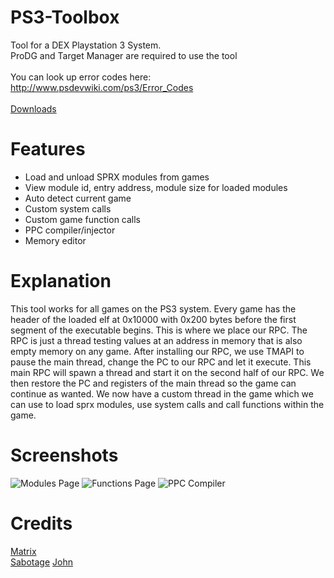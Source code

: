 # PS3-Toolbox
Tool for a DEX Playstation 3 System. <br>
ProDG and Target Manager are required to use the tool<br>
<br>
You can look up error codes here: http://www.psdevwiki.com/ps3/Error_Codes
<br><br>
[Downloads](https://github.com/skiffaw/PS3-Toolbox/releases)

# Features
- Load and unload SPRX modules from games
- View module id, entry address, module size for loaded modules
- Auto detect current game
- Custom system calls
- Custom game function calls
- PPC compiler/injector
- Memory editor

# Explanation
This tool works for all games on the PS3 system. Every game has the header of the loaded elf at 0x10000 with 0x200 bytes before the first
segment of the executable begins. This is where we place our RPC. The RPC is just a thread testing values at an address in memory that is
also empty memory on any game. After installing our RPC, we use TMAPI to pause the main thread, change the PC to our RPC and let it execute.
This main RPC will spawn a thread and start it on the second half of our RPC. We then restore the PC and registers of the main thread so the game
can continue as wanted. We now have a custom thread in the game which we can use to load sprx modules, use system calls and call functions within
the game.

# Screenshots
![Modules Page](https://i.imgur.com/zGpyuUG.png)
![Functions Page](https://i.imgur.com/mKwmmUS.png)
![PPC Compiler](https://i.imgur.com/n6SFJKT.png)

# Credits
[Matrix](https://github.com/skiffaw)<br>
[Sabotage](https://github.com/egatobaS)
[John](https://twitter.com/john1337hax)
